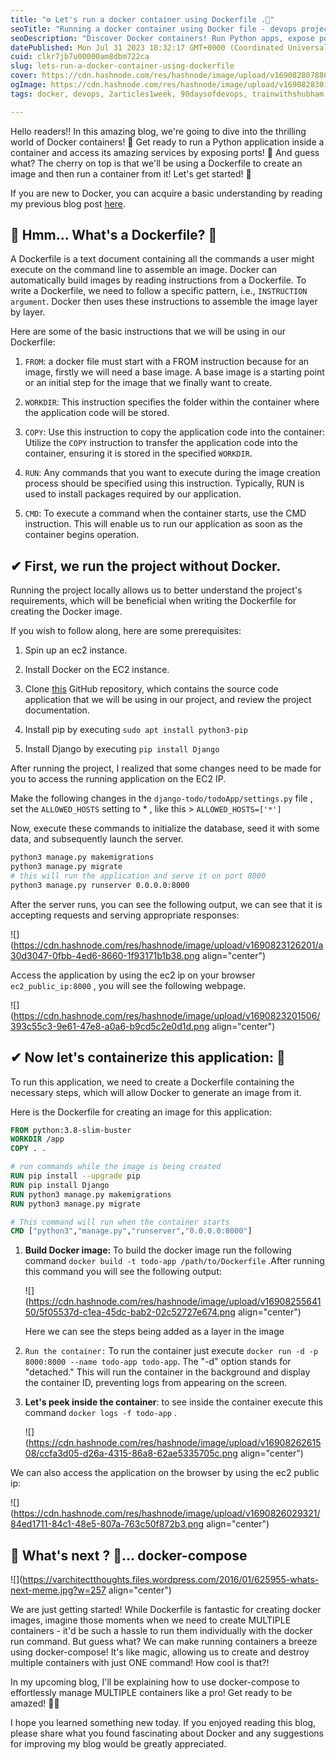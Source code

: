 ```yaml
---
title: "⚙️ Let's run a docker container using Dockerfile .📜"
seoTitle: "Running a docker container using Docker file - devops project"
seoDescription: "Discover Docker containers! Run Python apps, expose ports, create images with Dockerfile. Master containerization now!"
datePublished: Mon Jul 31 2023 18:32:17 GMT+0000 (Coordinated Universal Time)
cuid: clkr7jb7u00000am8dbm722ca
slug: lets-run-a-docker-container-using-dockerfile
cover: https://cdn.hashnode.com/res/hashnode/image/upload/v1690828078865/ad7b239f-7fa1-4975-9e2c-6d3b9a4d3d07.png
ogImage: https://cdn.hashnode.com/res/hashnode/image/upload/v1690828301080/3bc3341f-fc32-4b6e-bce2-26929828fe51.png
tags: docker, devops, 2articles1week, 90daysofdevops, trainwithshubham

---
```


Hello readers!! In this amazing blog, we're going to dive into the thrilling world of Docker containers! 🚀 Get ready to run a Python application inside a container and access its amazing services by exposing ports! 🌟 And guess what? The cherry on top is that we'll be using a Dockerfile to create an image and then run a container from it! Let's get started! 🎉

If you are new to Docker, you can acquire a basic understanding by reading my previous blog post [here](https://yashraj-jaiswal.hashnode.dev/getting-started-with-docker-for-devops).

## **📍** Hmm... What's a Dockerfile? 🤔

A Dockerfile is a text document containing all the commands a user might execute on the command line to assemble an image. Docker can automatically build images by reading instructions from a Dockerfile. To write a Dockerfile, we need to follow a specific pattern, i.e., `INSTRUCTION argument`. Docker then uses these instructions to assemble the image layer by layer.

Here are some of the basic instructions that we will be using in our Dockerfile:

1. `FROM`: a docker file must start with a FROM instruction because for an image, firstly we will need a base image. A base image is a starting point or an initial step for the image that we finally want to create.
    
2. `WORKDIR`: This instruction specifies the folder within the container where the application code will be stored.
    
3. `COPY`: Use this instruction to copy the application code into the container: Utilize the `COPY` instruction to transfer the application code into the container, ensuring it is stored in the specified `WORKDIR`.
    
4. `RUN`: Any commands that you want to execute during the image creation process should be specified using this instruction. Typically, RUN is used to install packages required by our application.
    
5. `CMD`: To execute a command when the container starts, use the CMD instruction. This will enable us to run our application as soon as the container begins operation.
    

## ✔ First, we run the project without Docker.

Running the project locally allows us to better understand the project's requirements, which will be beneficial when writing the Dockerfile for creating the Docker image.

If you wish to follow along, here are some prerequisites:

1. Spin up an ec2 instance.
    
2. Install Docker on the EC2 instance.
    
3. Clone [this](https://github.com/shreys7/django-todo.git) GitHub repository, which contains the source code application that we will be using in our project, and review the project documentation.
    
4. Install pip by executing `sudo apt install python3-pip`
    
5. Install Django by executing `pip install Django`
    

After running the project, I realized that some changes need to be made for you to access the running application on the EC2 IP.

Make the following changes in the `django-todo/todoApp/settings.py` file , set the `ALLOWED_HOSTS` setting to \* , like this &gt; `ALLOWED_HOSTS=['*']`

Now, execute these commands to initialize the database, seed it with some data, and subsequently launch the server.

```bash
python3 manage.py makemigrations
python3 manage.py migrate
# this will run the application and serve it on port 8000
python3 manage.py runserver 0.0.0.0:8000
```

After the server runs, you can see the following output, we can see that it is accepting requests and serving appropriate responses:

![](https://cdn.hashnode.com/res/hashnode/image/upload/v1690823126201/a30d3047-0fbb-4ed6-8660-1f93171b1b38.png align="center")

Access the application by using the ec2 ip on your browser `ec2_public_ip:8000` , you will see the following webpage.

![](https://cdn.hashnode.com/res/hashnode/image/upload/v1690823201506/393c55c3-9e61-47e8-a0a6-b9cd5c2e0d1d.png align="center")

## ✔ Now let's containerize this application: 🥳

To run this application, we need to create a Dockerfile containing the necessary steps, which will allow Docker to generate an image from it.

Here is the Dockerfile for creating an image for this application:

```dockerfile
FROM python:3.8-slim-buster
WORKDIR /app
COPY . .

# run commands while the image is being created
RUN pip install --upgrade pip
RUN pip install Django
RUN python3 manage.py makemigrations
RUN python3 manage.py migrate

# This command will run when the container starts
CMD ["python3","manage.py","runserver","0.0.0.0:8000"]
```

1. **Build Docker image:** To build the docker image run the following command `docker build -t todo-app /path/to/Dockerfile` .After running this command you will see the following output:
    
    ![](https://cdn.hashnode.com/res/hashnode/image/upload/v1690825564150/5f05537d-c1ea-45dc-bab2-02c52727e674.png align="center")
    
    Here we can see the steps being added as a layer in the image
    
2. `Run the container:` To run the container just execute `docker run -d -p 8000:8000 --name todo-app todo-app`. The "-d" option stands for "detached." This will run the container in the background and display the container ID, preventing logs from appearing on the screen.
    
3. **Let's peek inside the container**: to see inside the container execute this command `docker logs -f todo-app` .
    
    ![](https://cdn.hashnode.com/res/hashnode/image/upload/v1690826261508/ccfa3d05-d26a-4315-86a8-62ae5335705c.png align="center")
    

We can also access the application on the browser by using the ec2 public ip:

![](https://cdn.hashnode.com/res/hashnode/image/upload/v1690826029321/84ed1711-84c1-48e5-807a-763c50f872b3.png align="center")

## **📍** What's next ? 🤔... docker-compose

![](https://varchitectthoughts.files.wordpress.com/2016/01/625955-whats-next-meme.jpg?w=257 align="center")

We are just getting started! While Dockerfile is fantastic for creating docker images, imagine those moments when we need to create MULTIPLE containers - it'd be such a hassle to run them individually with the docker run command. But guess what? We can make running containers a breeze using docker-compose! It's like magic, allowing us to create and destroy multiple containers with just ONE command! How cool is that?!

In my upcoming blog, I'll be explaining how to use docker-compose to effortlessly manage MULTIPLE containers like a pro! Get ready to be amazed! 🤩🚀

I hope you learned something new today. If you enjoyed reading this blog, please share what you found fascinating about Docker and any suggestions for improving my blog would be greatly appreciated.